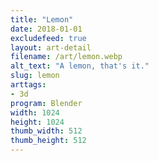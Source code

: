 ```yaml
---
title: "Lemon"
date: 2018-01-01
excludefeed: true
layout: art-detail
filename: /art/lemon.webp
alt_text: "A lemon, that's it."
slug: lemon
arttags:
- 3d
program: Blender
width: 1024
height: 1024
thumb_width: 512
thumb_height: 512
---
```

